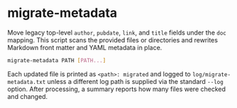 # migrate-metadata

Move legacy top-level `author`, `pubdate`, `link`, and `title` fields under the
`doc` mapping. This script scans the provided files or directories and rewrites
Markdown front matter and YAML metadata in place.

```bash
migrate-metadata PATH [PATH...]
```

Each updated file is printed as `<path>: migrated` and logged to
`log/migrate-metadata.txt` unless a different log path is supplied via the
standard `--log` option. After processing, a summary reports how many files
were checked and changed.
